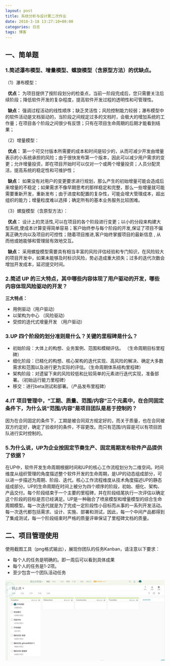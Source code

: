 ```yaml
---
layout: post
title: 系统分析与设计第二次作业
date: 2018-3-18 13:27:10+00:00
categories: 日志
tags: 博客
---
```


## 一、简单题
### 1.简述瀑布模型、增量模型、螺旋模型（含原型方法）的优缺点。
 （1）瀑布模型：
 
   **优点：** 为项目提供了按阶段划分的检查点，当前一阶段完成后，您只需要关注后续阶段；降低软件开发的复杂程度，提高软件开发过程的透明性和可管理性。
   
   **缺点：** 强调过程活动的线性顺序；缺乏灵活性；风险控制能力较弱；瀑布模型中的软件活动是文档驱动的，当阶段之间规定过多的文档时，会极大的增加系统的工作量；在项目各个阶段之间很少有反馈；只有在项目生命周期的后期才能看到结果；

 （2）增量模型：
 
   **优点：** 第一个可交付版本所需要的成本和时间是较少的，从而可减少开发由增量表示的小系统承担的风险；由于很快发布第一个版本，因此可以减少用户需求的变更；允许增量投资，即在项目开始时可以仅对一个或两个增量投资；人员分配灵活，提高系统的稳定性和可维护性；
   
   **缺点：** 如果没有对用户的变更要求进行规划，那么产生的初始增量可能会造成后来增量的不稳定；如果需求不像早期思考的那样稳定和完整，那么一些增量就可能需要重新开发，重新发布；由于进度和配置的复杂性，可能会增大管理成本，超出组织的能力；增量粒度难以选择；确定所有的基本业务服务比较困难。
   
 （3）螺旋模型（含原型方法）：
 
   **优点：** 设计上的灵活性,可以在项目的各个阶段进行变更；以小的分段来构建大型系统,使成本计算变得简单容易；客户始终参与每个阶段的开发,保证了项目不偏离正确方向以及项目的可控性；随着项目推进,客户始终掌握项目的最新信息 , 从而他或她能够和管理层有效地交互。
   
   **缺点：** 采用螺旋模型需要具有相当丰富的风险评估经验和专门知识，在风险较大的项目开发中，如果未能够及时标识风险，势必造成重大损失；过多的迭代次数会增加开发成本，延迟提交时间。
### 2.简述 UP 的三大特点，其中哪些内容体现了用户驱动的开发，哪些内容体现风险驱动的开发？
**三大特点：**
- 用例驱动（用户驱动）
- 以架构为中心 （风险驱动）
- 受控的迭代式增量开发 （用户驱动）
### 3.UP 四个阶段的划分准则是什么？关键的里程碑是什么？
- 初始阶段：大体上的构想、业务案例、范围和模糊评估。 （生命周期目标里程碑）
- 细化阶段：已精化的构想、核心架构的迭代实现、高风险的解决、确定大多数需求和范围以及进行更为实际的评估。（生命周期体系结构里程碑）
- 架构阶段：对遗留下来的风险较低和比较简单的元素进行迭代实现，准备部署。（初始运行能力里程碑）
- 移交：进行beta测试和部署。（产品发布里程碑）
### 4.IT 项目管理中，“工期、质量、范围/内容”三个元素中，在合同固定条件下，为什么说“范围/内容”是项目团队是易于控制的？


因为在合同固定的条件下，工期是被合同双方规定好的，而关于质量，也在合同被双方约定好，确定了验收时的条件，不容更改。而只有范围/内容是可以有项目团队进行实时控制的。

### 5.为什么说，UP为企业按固定节奏生产、固定周期发布软件产品提供了依据？

在UP中，软件开发生命周期根据时间和UP的核心工作流程划分为二维空间。时间维度从组织管理的角度描述整个软件开发的生命周期，是UP的动态组成部分，可以进一步描述为周期、阶段、迭代。核心工作流程维度从技术角度描述UP的静态组成部分。UP的生命周期在时间上被分为四个顺序的阶段，初始、细化、架构、产品交付。每个阶段结束于一个主要的里程碑，并在阶段结尾执行一次评估以确定这个阶段的目标是否已经满足。UP是一种融合了喷泉模型和增量模型的综合生命周期模型。每一次迭代就是为了完成一定阶段性小目标而从事的一系列开发活动。每一次迭代都包括需求、设计、实施、部署和测试，因此，每一个中间产品都得到了集成测试，每一个阶段结束时严格的质量评审保证了里程碑文档的质量。

## 二、项目管理使用
使用截图工具（png格式输出），展现你团队的任务Kanban，请注意以下要求：

- 每个人的任务是明确的。即一周后可以看到具体成果
- 每个人的任务是1-2项。
- 至少包含一个团队活动任务

![Tower](https://github.com/south270/south270.github.io/blob/master/image/tower.png)

